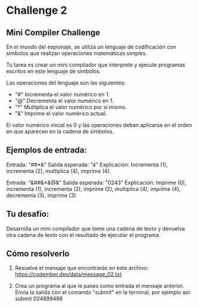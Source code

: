 # Challenge 2

## Mini Compiler Challenge

En el mundo del espionaje, se utiliza un lenguaje de codificación con símbolos que realizan operaciones matemáticas simples.

Tu tarea es crear un mini compilador que interprete y ejecute programas escritos en este lenguaje de símbolos.

Las operaciones del lenguaje son las siguientes:

- "#" Incrementa el valor numérico en 1.
- "@" Decrementa el valor numérico en 1.
- "*" Multiplica el valor numérico por sí mismo.
- "&" Imprime el valor numérico actual.

El valor numérico inicial es 0 y las operaciones deben aplicarse en el orden en que aparecen en la cadena de símbolos.

## Ejemplos de entrada:

Entrada: "##*&"
Salida esperada: "4"
Explicación: Incrementa (1), incrementa (2), multiplica (4), imprime (4).

Entrada: "&##&*&@&"
Salida esperada: "0243"
Explicación: Imprime (0), incrementa (1), incrementa (2), imprime (2), multiplica (4), imprime (4), decrementa (3), imprime (3).

## Tu desafío:

Desarrolla un mini compilador que tome una cadena de texto y devuelva otra cadena de texto con el resultado de ejecutar el programa.

## Cómo resolverlo

1. Resuelve el mensaje que encontrarás en este archivo: https://codember.dev/data/message_02.txt

2. Crea un programa al que le pases como entrada el mensaje anterior. Envía la salida con el comando "submit" en la terminal, por ejemplo así:
submit 024899488

